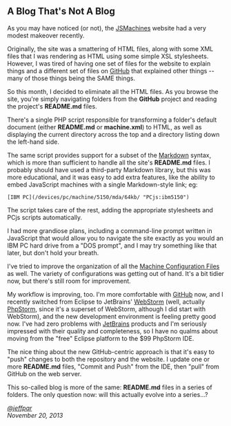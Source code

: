 A Blog That's Not A Blog
---
As you may have noticed (or not), the [JSMachines](http://jsmachines.net/) website had a very modest makeover
recently.

Originally, the site was a smattering of HTML files, along with some XML files that I was rendering as HTML
using some simple XSL stylesheets.  However, I was tired of having one set of files for the website to explain
things and a different set of files on [GitHub](http://github.com) that explained other things -- many
of those things being the SAME things.

So this month, I decided to eliminate all the HTML files.  As you browse the site, you're simply navigating
folders from the **GitHub** project and reading the project's **README.md** files.

There's a single PHP script responsible for transforming a folder's default document (either **README.md**
or **machine.xml**) to HTML, as well as displaying the current directory across the top and a directory listing
down the left-hand side.

The same script provides support for a subset of the [Markdown](http://daringfireball.net/projects/markdown/)
syntax, which is more than sufficient to handle all the site's **README.md** files.  I probably should
have used a third-party Markdown library, but this was more educational, and it was easy to add extra features,
like the ability to embed JavaScript machines with a single Markdown-style link; eg:

	[IBM PC](/devices/pc/machine/5150/mda/64kb/ "PCjs:ibm5150")

The script takes care of the rest, adding the appropriate stylesheets and PCjs scripts automatically.

I had more grandiose plans, including a command-line prompt written in JavaScript that would allow you to
navigate the site exactly as you would an IBM PC hard drive from a "DOS prompt", and I may try something
like that later, but don't hold your breath.

I've tried to improve the organization of all the [Machine Configuration Files](/devices/pc/machine/) as well.
The variety of configurations was getting out of hand.  It's a bit tidier now, but there's still room for
improvement.

My workflow is improving, too.  I'm more comfortable with [GitHub](http://github.com) now,
and I recently switched from Eclipse to JetBrains' [WebStorm](http://www.jetbrains.com/webstorm) (well,
actually [PhpStorm](http://www.jetbrains.com/phpstorm), since it's a superset of WebStorm, although I did start
with WebStorm), and the new development environment is feeling pretty good now.  I've had zero problems with
[JetBrains](http://www.jetbrains.com) products and I'm seriously impressed with their quality and completeness,
so I have no qualms about moving from the "free" Eclipse platform to the $99 PhpStorm IDE.

The nice thing about the new GitHub-centric approach is that it's easy to "push" changes to both the repository
and the website.  I update one or more **README.md** files, "Commit and Push" from the IDE, then "pull" from GitHub
on the web server.

This so-called blog is more of the same: **README.md** files in a series of folders.  The only question now:
will this actually evolve into a series...?

*[@jeffpar](http://twitter.com/jeffpar)*  
*November 20, 2013*
